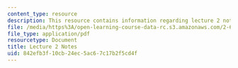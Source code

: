 ```yaml
---
content_type: resource
description: This resource contains information regarding lecture 2 notes.
file: /media/https%3A/open-learning-course-data-rc.s3.amazonaws.com/2-682-acoustical-oceanography-spring-2012/842efb3f10cb24ec5ac67c17b2f5cd4f_MIT2_682S12_lec02.pdf
file_type: application/pdf
resourcetype: Document
title: Lecture 2 Notes
uid: 842efb3f-10cb-24ec-5ac6-7c17b2f5cd4f
---
```

